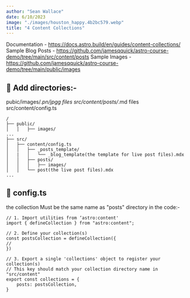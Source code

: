 ```yaml
---
author: "Sean Wallace"
date: 6/10/2023
image: "./images/houston_happy.4b2bc579.webp"
title: "4 Content Collections"
---
```


Documentation - https://docs.astro.build/en/guides/content-collections/
Sample Blog Posts - https://github.com/jamesqquick/astro-course-demo/tree/main/src/content/posts
Sample Images - https://github.com/jamesqquick/astro-course-demo/tree/main/public/images

## 🚀 Add directories:-

pubic/images/*.pn/jpgg files
src/content/posts/*.md files
src/content/config.ts

```text
/
├── public/
│   │   ├── images/
...
├── src/
│   ├── content/config.ts
│   │   ├── _posts_template/
│   |   │   └── _blog_template(the template for live post files).mdx
│   │   ├── posts/
│   │   │   ├── images/
│   │   └── post(the live post files).mdx
...
```
## 🚀 config.ts

the collection Must be the same name as "posts" directory in the code:-
```
// 1. Import utilities from ‘astro:content'
import { defineCollection } from "astro:content";

// 2. Define your collection(s)
const postsCollection = defineCollection({
// 
})

// 3. Export a single 'collections' object to register your collection(s)
// This key should match your collection directory name in "src/content"
export const collections = {
    posts: postsCollection,
}
```